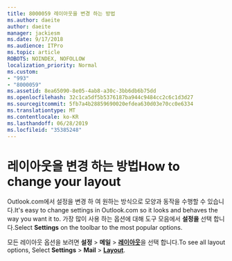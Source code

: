 ```yaml
---
title: 8000059 레이아웃을 변경 하는 방법
ms.author: daeite
author: daeite
manager: jackiesm
ms.date: 9/17/2018
ms.audience: ITPro
ms.topic: article
ROBOTS: NOINDEX, NOFOLLOW
localization_priority: Normal
ms.custom:
- "993"
- "8000059"
ms.assetid: 8ea65090-8e05-4ab8-a30c-3bb6db6b75dd
ms.openlocfilehash: 32c1ca5df5b5376187ba944c9484cc2c6c1d3d27
ms.sourcegitcommit: 5fb7a4b28859690020efdea630d03e70cc0e6334
ms.translationtype: MT
ms.contentlocale: ko-KR
ms.lasthandoff: 06/28/2019
ms.locfileid: "35385248"
---
```

# <a name="how-to-change-your-layout"></a><span data-ttu-id="f6012-102">레이아웃을 변경 하는 방법</span><span class="sxs-lookup"><span data-stu-id="f6012-102">How to change your layout</span></span>

<span data-ttu-id="f6012-103">Outlook.com에서 설정을 변경 하 여 원하는 방식으로 모양과 동작을 수행할 수 있습니다.</span><span class="sxs-lookup"><span data-stu-id="f6012-103">It's easy to change settings in Outlook.com so it looks and behaves the way you want it to.</span></span> <span data-ttu-id="f6012-104">가장 많이 사용 하는 옵션에 대해 도구 모음에서 **설정을** 선택 합니다.</span><span class="sxs-lookup"><span data-stu-id="f6012-104">Select **Settings** on the toolbar to the most popular options.</span></span>

<span data-ttu-id="f6012-105">모든 레이아웃 옵션을 보려면 **설정** > **메일** > [**레이아웃**](https://outlook.live.com/mail/options/mail/layout)을 선택 합니다.</span><span class="sxs-lookup"><span data-stu-id="f6012-105">To see all layout options, Select **Settings** > **Mail** > [**Layout**](https://outlook.live.com/mail/options/mail/layout).</span></span>
  
